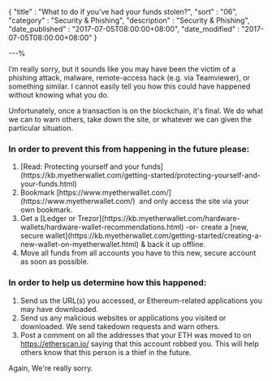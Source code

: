 {
"title"       : "What to do if you've had your funds stolen?",
"sort"        : "06",
"category"    : "Security & Phishing",
"description" : "Security & Phishing",
"date_published" : "2017-07-05T08:00:00+08:00",
"date_modified"  : "2017-07-05T08:00:00+08:00"
}

---%

<p id="wtdifhyfs_p1">
  I’m really sorry, but it sounds like you may have been the victim of a phishing attack, malware, remote-access hack (e.g. via Teamviewer), or something similar. I cannot easily tell you how this could have happened without knowing what you do.
</p>
<p id="wtdifhyfs_p2">
  Unfortunately, once a transaction is on the blockchain, it's final. We do what we can to warn others, take down the site, or whatever we can given the particular situation.
</p>

### In order to prevent this from happening in the future please:
<ol>
  <li id="iotptfhitfp_l1">[Read: Protecting yourself and your funds](https://kb.myetherwallet.com/getting-started/protecting-yourself-and-your-funds.html)</li>
  <li id="iotptfhitfp_l2">Bookmark [https://www.myetherwallet.com/](https://www.myetherwallet.com/)  and only access the site via your own bookmark.</li>
  <li id="iotptfhitfp_l3">Get a [Ledger or Trezor](https://kb.myetherwallet.com/hardware-wallets/hardware-wallet-recommendations.html) -or- create a [new, secure wallet](https://kb.myetherwallet.com/getting-started/creating-a-new-wallet-on-myetherwallet.html) & back it up offline.</li>
  <li id="iotptfhitfp_l4">Move all funds from all accounts you have to this new, secure account as soon as possible.</li>
</ol>

### In order to help us determine how this happened:
<ol>
  <li id="iothudhth_l1">Send us the URL(s) you accessed, or Ethereum-related applications you may have downloaded.</li>
  <li id="iothudhth_l2">Send us any malicious websites or applications you visited or downloaded. We send takedown requests and warn others.</li>
  <li id="iothudhth_l3">Post a comment on all the addresses that your ETH was moved to on <a href="https://etherscan.io/" target="_blank">https://etherscan.io/</a> saying that this account robbed you. This will help others know that this person is a thief in the future.</li>
</ol>

<p id="wtdiyhyfs_sorry">Again, We're really sorry.</p>
